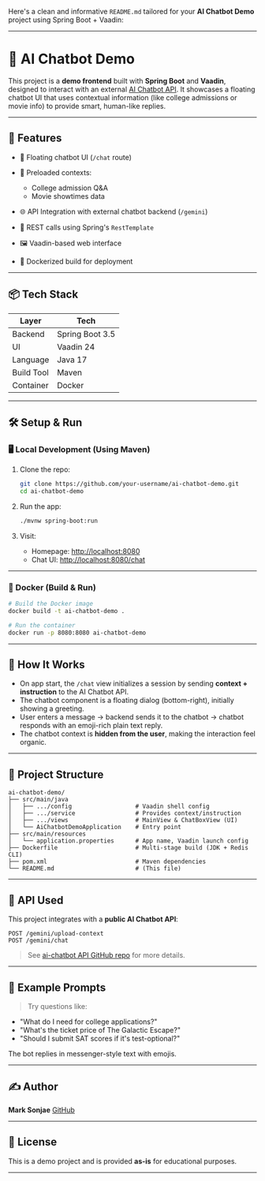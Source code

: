 Here's a clean and informative `README.md` tailored for your **AI Chatbot Demo** project using Spring Boot + Vaadin:

---

# 🤖 AI Chatbot Demo

This project is a **demo frontend** built with **Spring Boot** and **Vaadin**, designed to interact with an external [AI Chatbot API](https://ai-chatbot-0mmy.onrender.com). It showcases a floating chatbot UI that uses contextual information (like college admissions or movie info) to provide smart, human-like replies.

---

## 🌟 Features

* 💬 Floating chatbot UI (`/chat` route)
* 📄 Preloaded contexts:

  * College admission Q\&A
  * Movie showtimes data
* 🌐 API Integration with external chatbot backend (`/gemini`)
* 🔧 REST calls using Spring's `RestTemplate`
* 🖼️ Vaadin-based web interface
* 🚀 Dockerized build for deployment

---

## 📦 Tech Stack

| Layer      | Tech            |
| ---------- | --------------- |
| Backend    | Spring Boot 3.5 |
| UI         | Vaadin 24       |
| Language   | Java 17         |
| Build Tool | Maven           |
| Container  | Docker          |

---

## 🛠️ Setup & Run

### 🖥️ Local Development (Using Maven)

1. Clone the repo:

   ```bash
   git clone https://github.com/your-username/ai-chatbot-demo.git
   cd ai-chatbot-demo
   ```

2. Run the app:

   ```bash
   ./mvnw spring-boot:run
   ```

3. Visit:

   * Homepage: [http://localhost:8080](http://localhost:8080)
   * Chat UI: [http://localhost:8080/chat](http://localhost:8080/chat)

---

### 🐳 Docker (Build & Run)

```bash
# Build the Docker image
docker build -t ai-chatbot-demo .

# Run the container
docker run -p 8080:8080 ai-chatbot-demo
```

---

## 🧠 How It Works

* On app start, the `/chat` view initializes a session by sending **context + instruction** to the AI Chatbot API.
* The chatbot component is a floating dialog (bottom-right), initially showing a greeting.
* User enters a message → backend sends it to the chatbot → chatbot responds with an emoji-rich plain text reply.
* The chatbot context is **hidden from the user**, making the interaction feel organic.

---

## 📁 Project Structure

```
ai-chatbot-demo/
├── src/main/java
│   ├── .../config                  # Vaadin shell config
│   ├── .../service                 # Provides context/instruction
│   ├── .../views                   # MainView & ChatBoxView (UI)
│   └── AiChatbotDemoApplication    # Entry point
├── src/main/resources
│   └── application.properties      # App name, Vaadin launch config
├── Dockerfile                      # Multi-stage build (JDK + Redis CLI)
├── pom.xml                         # Maven dependencies
└── README.md                       # (This file)
```

---

## 🔗 API Used

This project integrates with a **public AI Chatbot API**:

```
POST /gemini/upload-context
POST /gemini/chat
```

> See [ai-chatbot API GitHub repo](https://github.com/sonjaemark/ai-chatbot) for more details.

---

## 🧪 Example Prompts

> Try questions like:

* "What do I need for college applications?"
* "What's the ticket price of The Galactic Escape?"
* "Should I submit SAT scores if it's test-optional?"

The bot replies in messenger-style text with emojis.

---

## ✍️ Author

**Mark Sonjae**
[GitHub](https://github.com/sonjaemark)

---

## 📜 License

This is a demo project and is provided **as-is** for educational purposes.

---

